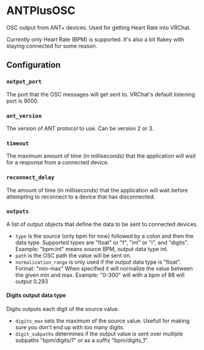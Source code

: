 # ANTPlusOSC
 OSC output from ANT+ devices. Used for getting Heart Rate into VRChat.

Currently only Heart Rate (BPM) is supported. It's also a bit flakey with staying connected for some reason.

## Configuration

### `output_port`

The port that the OSC messages will get sent to. VRChat's default listening port is 9000.

### `ant_version`

The version of ANT protocol to use. Can be version 2 or 3.

### `timeout`

The maximum amount of time (in milliseconds) that the application will wait for a response from a connected device.

### `reconnect_delay`

The amount of time (in milliseconds) that the application will wait before attempting to reconnect to a device that has disconnected.

### `outputs`

A list of output objects that define the data to be sent to connected devices.

- `type` is the source (only bpm for now) followed by a colon and then the data type.
 Supported types are "float" or "f", "int" or "i", and "digits".
 Example: "bpm:int" means source BPM, output data type int.
- `path` is the OSC path the value will be sent on.
- `normalization_range` is only used if the output data type is "float". Format: "min-max"
 When specified it will normalize the value between the given min and max.
 Example: "0-300" will with a bpm of 88 will output 0.293
 
#### Digits output data type

Digits outputs each digit of the source value.

- `digits_max` sets the maximum of the source value. Usefull for making sure you don't end up with too many digits.
- `digit_subpaths` determines if the output value is sent over multiple subpaths "bpm/digits/1" or as a suffix "bpm/digits_1".
